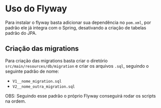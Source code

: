 # Uso do Flyway

Para instalar o flyway basta adicionar sua dependência no `pom.xml`, por padrão ele já integra com o Spring, desativando a criação de tabelas padrão do JPA.

## Criação das migrations

Para criação das migrations basta criar o diretório `src/main/resources/db/migration` e criar os arquivos `.sql`, seguindo o seguinte padrão de nome:

- `V1__nome_migration.sql`
- `V2__nome_outra_migration.sql`

OBS: Seguindo esse padrão o próprio Flyway conseguirá rodar os scripts na ordem.
